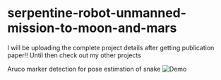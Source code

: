 # serpentine-robot-unmanned-mission-to-moon-and-mars
I will be uploading the complete project details after getting publication paper!!
Until then check out my other projects

Aruco marker detection for pose estimstion of snake
![Demo](https://github.com/mahi361/serpentine-robot-unmanned-mission-to-moon-and-mars/blob/main/Aruco_marker/cam%201final_gif_aruco.gif)


